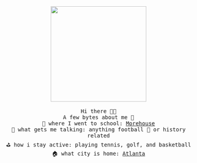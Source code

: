 
<!---
mattlovestech/mattlovestech is a ✨ special ✨ repository because its `README.md` (this file) appears on your GitHub profile.
You can click the Preview link to take a look at your changes.
--->
<!---
  <img src="https://pbs.twimg.com/profile_images/1273675768388882432/cNaFCbrS_400x400.jpg" width="250px">  

--->


<p align="center">
  <br><br>
  <img src="https://media3.giphy.com/media/7zJgqvSbjBH2M/giphy.gif" width="250px" align="center"> <br/><br/>
  <samp>
Hi there 👋🏿<br/>
A few bytes about me  👾 <br/>
🏫  where I went to school: <a href="http//morehouse.edu"> Morehouse </a> <br/>
🥰  what gets me talking: anything football 🏈 or history related <br/>
⛳️  how i stay active: playing tennis, golf, and basketball <br/>
🏠  what city is home: <a href="https://discoveratlanta.com/"> Atlanta </a> <br/>
<br/>



  
  </samp>
  
</p>

